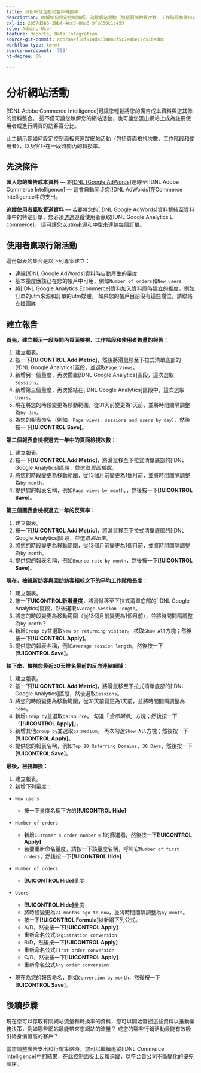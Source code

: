 ```yaml
---
title: 分析網站活動和客戶轉換率
description: 瞭解如何設定控制面板，追蹤網站活動（包括頁面檢視次數、工作階段和使用者），以及客戶在一段時間內的轉換率。
exl-id: 2b57d5b3-3bbf-4ec9-86a6-9fa850c1c459
role: Admin, User
feature: Reports, Data Integration
source-git-commit: adb7aaef1cf914d43348abf5c7e4bec7c51bed0c
workflow-type: tm+mt
source-wordcount: '756'
ht-degree: 0%

---
```


# 分析網站活動

[!DNL Adobe Commerce Intelligence]可讓您輕鬆將您的廣告成本資料與您其餘的資料整合。 這不僅可讓您瞭解您的網站活動，也可讓您匯出網站上成為註冊使用者或進行購買的訪客百分比。

此主題示範如何設定控制面板來追蹤網站活動（包括頁面檢視次數、工作階段和使用者），以及客戶在一段時間內的轉換率。

## 先決條件

**匯入您的廣告成本資料** — 將[!DNL [Google AdWords]](../importing-data/integrations/google-adwords.md)連線至[!DNL Adobe Commerce Intelligence] — 這會自動同步您[!DNL AdWords]在Commerce Intelligence中的支出。

**追蹤使用者贏取管道資料** — 若要將您的[!DNL Google AdWords]資料繫結至資料庫中的特定訂單，您必須[透過](../analysis/google-track-user-acq.md)追蹤使用者贏取[!DNL Google Analytics E-commerce]。 這可讓您以utm來源和中型來連線每個訂單。

## 使用者贏取行銷活動

這份報表的集合是以下列專案建立：

* 連線[!DNL Google AdWords]資料時自動產生的量度
* 基本量度應該已在您的帳戶中可用，例如`Number of orders`和`New users`
* 將[!DNL Google Analytics Ecommerce]資料加入資料庫時建立的維度，例如訂單的utm來源和訂單的utm媒體。 如果您的帳戶目前沒有這些欄位，請聯絡支援團隊

## 建立報告

**首先，建立顯示一段時間內頁面檢視、工作階段和使用者數量的報告：**

1. 建立報表。
1. 按一下&#x200B;**[!UICONTROL Add Metric]**，然後將滑鼠移至下拉式清單底部的[!DNL Google Analytics]區段，並選取`Page Views`。
1. 新增另一個量度，再次擱置[!DNL Google Analytics]區段，這次選取`Sessions`。
1. 新增第三個量度，再次繫結在[!DNL Google Analytics]區段中，這次選取`Users`。
1. 現在將您的時段變更為移動範圍，從31天前變更為1天前，並將時間間隔調整為`by day`。
1. 為您的報表命名（例如，`Page views, sessions and users by day`），然後按一下&#x200B;**[!UICONTROL Save]**。

**第二個報表會檢視過去一年中的頁面檢視次數：**

1. 建立報表。
1. 按一下&#x200B;**[!UICONTROL Add Metric]**，將滑鼠移至下拉式清單底部的[!DNL Google Analytics]區段，並選取&#x200B;_頁面檢視_。
1. 將您的時段變更為移動範圍，從13個月前變更為1個月前，並將時間間隔調整為`by month`。
1. 提供您的報表名稱，例如`Page views by month,`，然後按一下&#x200B;**[!UICONTROL Save]**。

**第三個圖表會檢視過去一年的反彈率：**

1. 建立報表。
1. 按一下&#x200B;**[!UICONTROL Add Metric]**，將滑鼠移至下拉式清單底部的[!DNL Google Analytics]區段，並選取&#x200B;_跳出率_。
1. 將您的時段變更為移動範圍，從13個月前變更為1個月前，並將時間間隔調整為`by month`。
1. 提供您的報表名稱，例如`Bounce rate by month`，然後按一下&#x200B;**[!UICONTROL Save]**。

**現在，檢視新訪客與回訪訪客相較之下的平均工作階段長度：**

1. 建立報表。
1. 按一下&#x200B;**UICONTROL新增量度**，將滑鼠移至下拉式清單底部的[!DNL Google Analytics]區段，然後選取`Average Session Length`。
1. 將您的時段變更為移動範圍（從13個月前變更為1個月前），並將時間間隔調整為`by month`？
1. 新增`Group by`並選取`New or returning visitor`。  核取`Show All`方塊；然後按一下&#x200B;**[!UICONTROL Apply]**。
1. 提供您的報表名稱，例如`Average session length`，然後按一下&#x200B;**[!UICONTROL Save]**。

**接下來，檢視您最近30天排名最前的反向連結網域：**

1. 建立報表。
1. 按一下&#x200B;**[!UICONTROL Add Metric]**，將滑鼠移至下拉式清單底部的[!DNL Google Analytics]區段，然後選取`Sessions`。
1. 將您的時段變更為移動範圍，從31天前變更為1天前，並將時間間隔調整為`none`。
1. 新增`Group by`並選取`ga:source`。  勾選「_全部顯示_」方塊；然後按一下「**[!UICONTROL Apply]**」。
1. 新增其他`group by`並選取`ga:medium`。 再次勾選`Show All`方塊；然後按一下&#x200B;**[!UICONTROL Apply]**。
1. 提供您的報表名稱，例如`Top 20 Referring Domains, 30 Days`，然後按一下&#x200B;**[!UICONTROL Save]**。

**最後，檢視轉換：**

1. 建立報表。
1. 新增下列量度：

* `New users`
   * 按一下量度名稱下方的&#x200B;**[!UICONTROL Hide]**

* `Number of orders`
   * 新增`Customer's order number` = 1的篩選器，然後按一下&#x200B;**[!UICONTROL Apply]**
   * 若要重新命名量度，請按一下該量度名稱，呼叫它`Number of first orders`，然後按一下&#x200B;**[!UICONTROL Hide]**

* `Number of orders`
   * **[!UICONTROL Hide]**&#x200B;量度

* `Users`
   * **[!UICONTROL Hide]**&#x200B;量度
   * 將時段變更為`24 months ago to now`，並將時間間隔調整為`by month`。
   * 按一下&#x200B;**[!UICONTROL Formula]**&#x200B;以新增下列公式。
   * A/D，然後按一下&#x200B;**[!UICONTROL Apply]**
   * 重新命名公式`Registration conversion`
   * B/D，然後按一下&#x200B;**[!UICONTROL Apply]**
   * 重新命名公式`First order conversion`
   * C/D，然後按一下&#x200B;**[!UICONTROL Apply]**
   * 重新命名公式`Any order conversion`

* 現在為您的報告命名，例如`Conversion by month`，然後按一下&#x200B;**[!UICONTROL Save]**。

## 後續步驟

現在您可以存取有關網站流量和轉換率的資料，您可以開始發掘這些資料以推動業務決策，例如哪些網站最能帶來您網站的流量？ 或您的哪些行銷活動最能有效吸引終身價值高的客戶？

當您調整廣告支出和行銷策略時，您可以繼續追蹤[!DNL Commerce Intelligence]中的結果，在此控制面板上反複追蹤，以符合貴公司不斷變化的優先順序。
